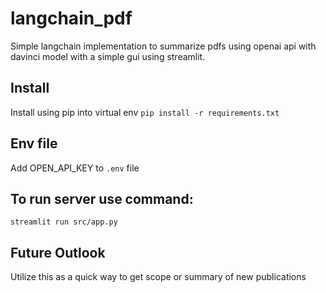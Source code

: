 # langchain_pdf
Simple langchain implementation to summarize pdfs using openai api with davinci model with a simple gui using streamlit.


## Install
Install using pip into virtual env
`pip install -r requirements.txt`

## Env file
Add OPEN_API_KEY to `.env` file

## To run server use command:
`streamlit run src/app.py`


## Future Outlook
Utilize this as a quick way to get scope or summary of new publications
